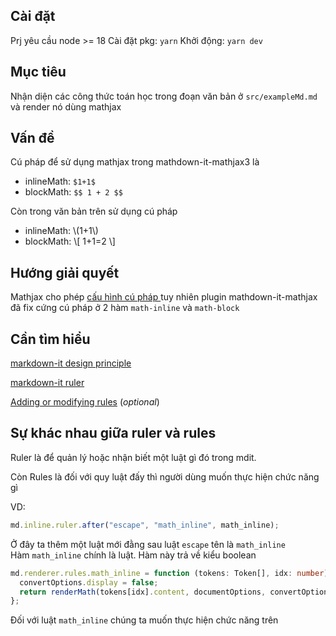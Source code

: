 ## Cài đặt 
Prj yêu cầu node >= 18 
Cài đặt pkg: `yarn`
Khởi động: `yarn dev`

## Mục tiêu

Nhận diện các công thức toán học trong đoạn văn bản ở `src/exampleMd.md` và render nó dùng mathjax

## Vấn đề

Cú pháp để sử dụng mathjax trong mathdown-it-mathjax3 là

- inlineMath: `$1+1$`
- blockMath: `$$ 1 + 2 $$`

Còn trong văn bản trên sử dụng cú pháp

- inlineMath: \\(1+1\\)
- blockMath:
  \\[
  1+1=2
  \\]

## Hướng giải quyết

Mathjax cho phép [ cấu hình cú pháp ](https://docs.mathjax.org/en/latest/web/configuration.html) tuy nhiên plugin mathdown-it-mathjax đã fix cứng cú pháp ở 2 hàm `math-inline` và `math-block`

## Cần tìm hiểu

[markdown-it design principle](https://github.com/markdown-it/markdown-it/blob/master/docs/architecture.md)

[markdown-it ruler](https://markdown-it.github.io/markdown-it/#Ruler)

[Adding or modifying rules](https://github.com/markdown-it/markdown-it/blob/master/docs/examples/renderer_rules.md) (_optional_)

## Sự khác nhau giữa ruler và rules

Ruler là để quản lý hoặc nhận biết một luật gì đó trong mdit.

Còn Rules là đối với quy luật đấy thì người dùng muốn thực hiện chức năng gì

VD:

```ts
md.inline.ruler.after("escape", "math_inline", math_inline);
```

Ở đây ta thêm một luật mới đằng sau luật `escape` tên là `math_inline`  
Hàm `math_inline` chính là luật. Hàm này trả về kiểu boolean

```ts
md.renderer.rules.math_inline = function (tokens: Token[], idx: number) {
  convertOptions.display = false;
  return renderMath(tokens[idx].content, documentOptions, convertOptions);
};
```

Đối với luật `math_inline` chúng ta muốn thực hiện chức năng trên
